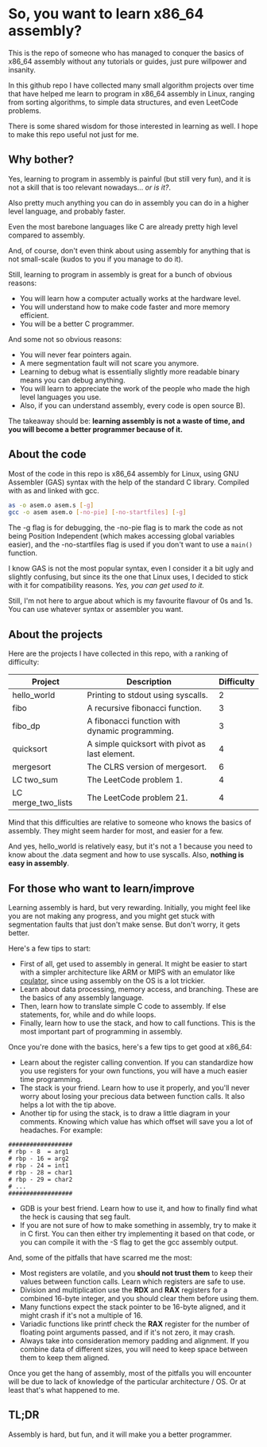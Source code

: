 # So, you want to learn x86_64 assembly?

This is the repo of someone who has managed to conquer the basics of x86_64 assembly without any tutorials or guides, just pure willpower and insanity.

In this github repo I have collected many small algorithm projects over time that have helped me learn to program in x86_64 assembly in Linux, ranging from sorting algorithms, to simple data structures, and even LeetCode problems.

There is some shared wisdom for those interested in learning as well. I hope to make this repo useful not just for me.


## Why bother?

Yes, learning to program in assembly is painful (but still very fun), and it is not a skill that is too relevant nowadays... *or is it?*.

Also pretty much anything you can do in assembly you can do in a higher level language, and probably faster.

Even the most barebone languages like C are already pretty high level compared to assembly.

And, of course, don't even think about using assembly for anything that is not small-scale (kudos to you if you manage to do it).

Still, learning to program in assembly is great for a bunch of obvious reasons:
- You will learn how a computer actually works at the hardware level.
- You will understand how to make code faster and more memory efficient.
- You will be a better C programmer.

And some not so obvious reasons:
- You will never fear pointers again.
- A mere segmentation fault will not scare you anymore.
- Learning to debug what is essentially slightly more readable binary means you can debug anything.
- You will learn to appreciate the work of the people who made the high level languages you use.
- Also, if you can understand assembly, every code is open source B).

The takeaway should be: **learning assembly is not a waste of time, and you will become a better programmer because of it.**


## About the code

Most of the code in this repo is x86_64 assembly for Linux, using GNU Assembler (GAS) syntax with the help of the standard C library. Compiled with as and linked with gcc.
```bash
as -o asem.o asem.s [-g]
gcc -o asem asem.o [-no-pie] [-no-startfiles] [-g]
```
The -g flag is for debugging, the -no-pie flag is to mark the code as not being Position Independent (which makes accessing global variables easier), and the -no-startfiles flag is used if you don't want to use a `main()` function.


I know GAS is not the most popular syntax, even I consider it a bit ugly and slightly confusing, but since its the one that Linux uses, I decided to stick with it for compatibility reasons. *Yes, you can get used to it.*

Still, I'm not here to argue about which is my favourite flavour of 0s and 1s. You can use whatever syntax or assembler you want.


## About the projects

Here are the projects I have collected in this repo, with a ranking of difficulty:

| Project | Description | Difficulty |
| --- | --- | --- |
| hello_world | Printing to stdout using syscalls. | 2 |
| fibo | A recursive fibonacci function. | 3 |
| fibo_dp | A fibonacci function with dynamic programming. | 3 |
| quicksort | A simple quicksort with pivot as last element. | 4 |
| mergesort | The CLRS version of mergesort. | 6 |
| LC two_sum | The LeetCode problem 1. | 4 |
| LC merge_two_lists | The LeetCode problem 21. | 4 |

Mind that this difficulties are relative to someone who knows the basics of assembly. They might seem harder for most, and easier for a few.

And yes, hello_world is relatively easy, but it's not a 1 because you need to know about the .data segment and how to use syscalls. Also, **nothing is easy in assembly**.


## For those who want to learn/improve

Learning assembly is hard, but very rewarding. Initially, you might feel like you are not making any progress, and you might get stuck with segmentation faults that just don't make sense. But don't worry, it gets better.

Here's a few tips to start:
- First of all, get used to assembly in general. It might be easier to start with a simpler architecture like ARM or MIPS with an emulator like [cpulator](https://cpulator.01xz.net/?sys=arm-de1soc), since using assembly on the OS is a lot trickier.
- Learn about data processing, memory access, and branching. These are the basics of any assembly language.
- Then, learn how to translate simple C code to assembly. If else statements, for, while and do while loops.
- Finally, learn how to use the stack, and how to call functions. This is the most important part of programming in assembly.

Once you're done with the basics, here's a few tips to get good at x86_64:
- Learn about the register calling convention. If you can standardize how you use registers for your own functions, you will have a much easier time programming.
- The stack is your friend. Learn how to use it properly, and you'll never worry about losing your precious data between function calls. It also helps a lot with the tip above.
- Another tip for using the stack, is to draw a little diagram in your comments. Knowing which value has which offset will save you a lot of headaches. For example:
```
##################
# rbp - 8  = arg1
# rbp - 16 = arg2
# rbp - 24 = int1
# rbp - 28 = char1
# rbp - 29 = char2
# ...
##################
```

- GDB is your best friend. Learn how to use it, and how to finally find what the heck is causing that seg fault.
- If you are not sure of how to make something in assembly, try to make it in C first. You can then either try implementing it based on that code, or you can compile it with the -S flag to get the gcc assembly output.

And, some of the pitfalls that have scarred me the most:
- Most registers are volatile, and you **should not trust them** to keep their values between function calls. Learn which registers are safe to use.
- Division and multiplication use the **RDX** and **RAX** registers for a combined 16-byte integer, and you should clear them before using them.
- Many functions expect the stack pointer to be 16-byte aligned, and it might crash if it's not a multiple of 16.
- Variadic functions like printf check the **RAX** register for the number of floating point arguments passed, and if it's not zero, it may crash.
- Always take into consideration memory padding and alignment. If you combine data of different sizes, you will need to keep space between them to keep them aligned.

Once you get the hang of assembly, most of the pitfalls you will encounter will be due to lack of knowledge of the particular architecture / OS. Or at least that's what happened to me.


## TL;DR

Assembly is hard, but fun, and it will make you a better programmer.


